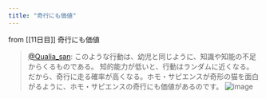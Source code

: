 ```yaml
---
title: "奇行にも価値"
---
```


from [[11日目]]
奇行にも価値
> [@Qualia_san](https://twitter.com/Qualia_san/status/1589431498088001536?s=20&t=GCWZqjoCb8t7GZ_xJN_Q5w): このような行動は、幼児と同じように、知識や知能の不足からくるものである。
> 知的能力が低いと、行動はランダムに近くなる。だから、奇行に走る確率が高くなる。ホモ・サピエンスが奇形の猫を面白がるように、ホモ・サピエンスの奇行にも価値があるのです。
> ![image](https://pbs.twimg.com/media/Fg7Lg0gUoAAujdi.png)
